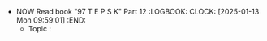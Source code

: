 - NOW Read book "97 T E P S K" Part 12
  :LOGBOOK:
  CLOCK: [2025-01-13 Mon 09:59:01]
  :END:
	- Topic :